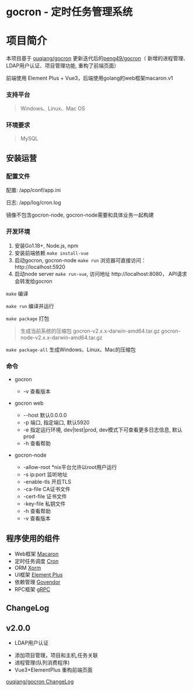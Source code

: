 # gocron - 定时任务管理系统

# 项目简介

本项目基于 [ouqiang/gocron](https://github.com/ouqiang/gocron)
更新迭代后的[peng49/gocron](https://github.com/peng49/gocron)（ 新增的进程管理、LDAP用户认证、项目管理功能, 重构了前端页面）

前端使用 Element Plus + Vue3，后端使用golang的web框架macaron.v1
    
### 支持平台
> Windows、Linux、Mac OS

### 环境要求
>  MySQL



## 安装运营

###  配置文件

配置: /app/conf/app.ini

日志: /app/log/cron.log

镜像不包含gocron-node, gocron-node需要和具体业务一起构建


### 开发环境

1. 安装Go1.18+, Node.js, npm
2. 安装前端依赖 `make install-vue`
3. 启动gocron, gocron-node `make run`  浏览器可直接访问： http://localhost:5920
4. 启动node server `make run-vue`, 访问地址 http://localhost:8080， API请求会转发给gocron

`make` 编译

`make run` 编译并运行

`make package` 打包 
> 生成当前系统的压缩包 gocron-v2.x.x-darwin-amd64.tar.gz gocron-node-v2.x.x-darwin-amd64.tar.gz

`make package-all` 生成Windows、Linux、Mac的压缩包

### 命令

* gocron
    * -v 查看版本

* gocron web
    * --host 默认0.0.0.0
    * -p 端口, 指定端口, 默认5920
    * -e 指定运行环境, dev|test|prod, dev模式下可查看更多日志信息, 默认prod
    * -h 查看帮助
* gocron-node
    * -allow-root *nix平台允许以root用户运行
    * -s ip:port 监听地址  
    * -enable-tls 开启TLS    
    * -ca-file CA证书文件 
    * -cert-file 证书文件  
    * -key-file  私钥文件
    * -h 查看帮助
    * -v 查看版本

## 程序使用的组件
* Web框架 [Macaron](http://go-macaron.com/)
* 定时任务调度 [Cron](https://github.com/robfig/cron)
* ORM [Xorm](https://github.com/go-xorm/xorm)
* UI框架 [Element Plus](https://github.com/element-plus/element-plus)
* 依赖管理 [Govendor](https://github.com/kardianos/govendor)
* RPC框架 [gRPC](https://github.com/grpc/grpc)

## ChangeLog

v2.0.0
--------
+ LDAP用户认证
* 添加项目管理，项目和主机,任务关联
* 进程管理(队列消费程序)
* Vue3+ElementPlus 重构前端页面


[ouqiang/gocron ChangeLog](https://github.com/ouqiang/gocron#changelog)